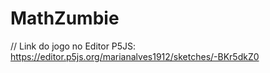 # MathZumbie
// Link do jogo no Editor P5JS: https://editor.p5js.org/marianalves1912/sketches/-BKr5dkZ0
